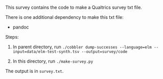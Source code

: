 This survey contains the code to make a Qualtrics survey txt file.

There is one additional dependency to make this txt file:

- pandoc

Steps:

1. In parent directory, run `./cobbler dump-successes --language=elm --input=data/elm-test-synth.tsv --output=survey/code`

2. In this directory, run `./make-survey.py`

The output is in `survey.txt`.
